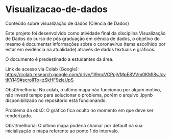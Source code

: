 # Visualizacao-de-dados
Conteúdo sobre visualização de dados (Ciência de Dados)

Este projeto foi desenvolvido como atividade final da disciplina Visualização de Dados do curso de pós graduação em ciência de dados, o objetivo do mesmo é documentar informações sobre o coronavírus (tema escolhido por estar em evidência na atualidade) através de dados textuais e gráficos.

O documento é predestinado a estudantes da área.

Link de acesso via Colab (Google): 
https://colab.research.google.com/drive/1I9mcVCPpjVMpE8VVm0KMI8vJcvtKYI49#scrollTo=zSkHF9zlaUpS

Obs0/melhoria: No colab, o ultimo mapa não funcionou por algum motivo, não investi tempo para solucionar o problema, porém o arquivo .ipynb disponibilizado no repositório está funcionando.

Problema da obs0: O gráfico fica oculto no momento em que deve ser renderizado.

Obs1/melhoria: O ultimo mapa poderia chamar por default na sua inicialização o mapa referente ao ponto 1 do intervalo.
